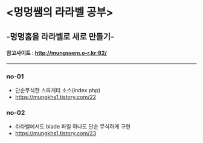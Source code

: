 # <멍멍쌤의 라라벨 공부>
## -멍멍홈을 라라벨로 새로 만들기-
#### 참고사이트 : http://mungssem.o-r.kr:82/
--------------

### no-01
- 단순무식한 스파게티 소스(index.php)
- https://mungkhs1.tistory.com/22

### no-02
- 라라벨에서도 blade 파일 하나도 단순 무식하게 구현
- https://mungkhs1.tistory.com/23


